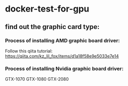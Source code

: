# docker-test-for-gpu

## find out the graphic card type: 


### Process of installing AMD graphic board driver: 
Follow this qiita tutorial: https://qiita.com/kz_lil_fox/items/d1a18f58e9e5033e7e14





### Process of installing Nvidia graphic board driver: 
GTX-1070
GTX-1080
GTX-2080






